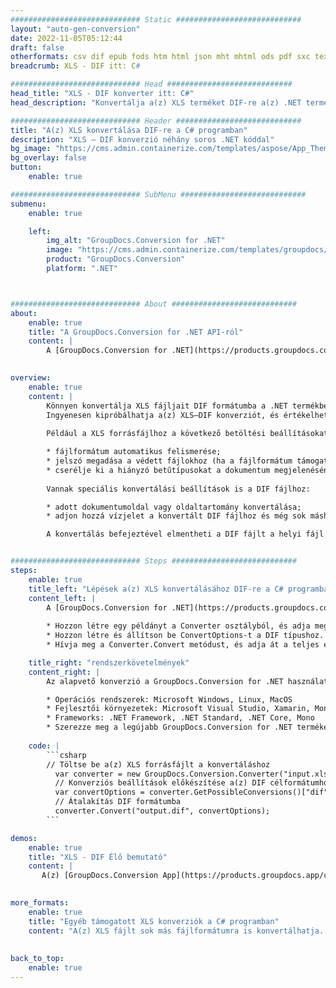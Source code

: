 ```yaml
---
############################# Static ############################
layout: "auto-gen-conversion"
date: 2022-11-05T05:12:44
draft: false
otherformats: csv dif epub fods htm html json mht mhtml ods pdf sxc tex tsv xlam xls xlsb xlsm xlsx xlt xltm xltx xml xps
breadcrumb: XLS - DIF itt: C#

############################# Head ############################
head_title: "XLS - DIF konverter itt: C#"
head_description: "Konvertálja a(z) XLS terméket DIF-re a(z) .NET termékben néhány kódsor használatával. Használja a GroupDocs Document Conversion API-t több mint 160 fájlformátum konvertálására."

############################# Header ############################
title: "A(z) XLS konvertálása DIF-re a C# programban"
description: "XLS – DIF konverzió néhány soros .NET kóddal"
bg_image: "https://cms.admin.containerize.com/templates/aspose/App_Themes/V3/images/bg/header1.png"
bg_overlay: false
button:
    enable: true

############################# SubMenu ############################
submenu:
    enable: true

    left:
        img_alt: "GroupDocs.Conversion for .NET"
        image: "https://cms.admin.containerize.com/templates/groupdocs/images/product-logos/90x90-noborder/groupdocs-conversion-net.png"
        product: "GroupDocs.Conversion"
        platform: ".NET"



############################# About ############################
about:
    enable: true
    title: "A GroupDocs.Conversion for .NET API-ról"
    content: |
        A [GroupDocs.Conversion for .NET](https://products.groupdocs.com/conversion/net/) használható Microsoft Word, Excel, PowerPoint, PDF, Visio és más formátumok konvertálására. A GroupDocs.Conversion egy önálló API, amely alkalmas háttér- és belső rendszerekre, ahol nagy teljesítményre van szükség. Nem függ semmilyen szoftvertől, például a Microsofttól vagy az Open Office-tól.
    

overview:
    enable: true
    content: |
        Könnyen konvertálja XLS fájljait DIF formátumba a .NET termékben. Csupán néhány C# kódsort használhat bármilyen választott platformon, például - Windows, Linux, macOS.
        Ingyenesen kipróbálhatja a(z) XLS–DIF konverziót, és értékelheti a konverziós eredmények minőségét. Az egyszerű fájlkonverziós forgatókönyvek mellett további speciális beállításokat is kipróbálhat a(z) XLS forrásfájl betöltésére és a kimeneti DIF eredmény mentésére. 
        
        Például a XLS forrásfájlhoz a következő betöltési beállításokat használhatja:

        * fájlformátum automatikus felismerése;
        * jelszó megadása a védett fájlokhoz (ha a fájlformátum támogatja);
        * cserélje ki a hiányzó betűtípusokat a dokumentum megjelenésének megőrzése érdekében.
        
        Vannak speciális konvertálási beállítások is a DIF fájlhoz:

        * adott dokumentumoldal vagy oldaltartomány konvertálása;
        * adjon hozzá vízjelet a konvertált DIF fájlhoz és még sok máshoz.

        A konvertálás befejeztével elmentheti a DIF fájlt a helyi fájl elérési útjára vagy bármely harmadik féltől származó tárhelyre, például FTP, Amazon S3, Google Drive, Dropbox stb. Kérjük, vegye figyelembe - a XLS fájl konvertálásához {{ TO}} nincs szükség további szoftverek telepítésére – például MS Office, Open Office, Adobe Acrobat Reader stb.


############################# Steps ############################
steps:
    enable: true
    title_left: "Lépések a(z) XLS konvertálásához DIF-re a C# programban"
    content_left: |
        A [GroupDocs.Conversion for .NET](https://products.groupdocs.com/conversion/net/) megkönnyíti a fejlesztők számára egy XLS fájl DIF formátumú konvertálását néhány sornyi kóddal.
        
        * Hozzon létre egy példányt a Converter osztályból, és adja meg a XLS fájl teljes elérési útját
        * Hozzon létre és állítson be ConvertOptions-t a DIF típushoz.
        * Hívja meg a Converter.Convert metódust, és adja át a teljes elérési utat és formátumot (DIF) paraméterként

    title_right: "rendszerkövetelmények"
    content_right: |
        Az alapvető konverzió a GroupDocs.Conversion for .NET használatával néhány egyszerű lépésben elvégezhető. API-jaink minden nagyobb platformon és operációs rendszeren támogatottak. Az alábbi kód végrehajtása előtt győződjön meg arról, hogy a következő előfeltételek telepítve vannak a rendszeren.

        * Operációs rendszerek: Microsoft Windows, Linux, MacOS
        * Fejlesztői környezetek: Microsoft Visual Studio, Xamarin, MonoDevelop
        * Frameworks: .NET Framework, .NET Standard, .NET Core, Mono
        * Szerezze meg a legújabb GroupDocs.Conversion for .NET terméket a következőtől: [Nuget](https://www.nuget.org/packages/groupdocs.conversion)
         
    code: |
        ```csharp    
        // Töltse be a(z) XLS forrásfájlt a konvertáláshoz
          var converter = new GroupDocs.Conversion.Converter("input.xls");
          // Konverziós beállítások előkészítése a(z) DIF célformátumhoz
          var convertOptions = converter.GetPossibleConversions()["dif"].ConvertOptions;
          // Átalakítás DIF formátumba
          converter.Convert("output.dif", convertOptions);
        ```

demos:
    enable: true
    title: "XLS - DIF Élő bemutató"
    content: |
       A(z) [GroupDocs.Conversion App](https://products.groupdocs.app/conversion/family) webhely meglátogatásával alakítsa át a(z) XLS-t most DIF-re. Az online demo a következő előnyökkel jár
          

more_formats:
    enable: true
    title: "Egyéb támogatott XLS konverziók a C# programban"
    content: "A(z) XLS fájlt sok más fájlformátumra is konvertálhatja. Kérjük, tekintse meg az alábbi listát."
       
       
back_to_top:
    enable: true
---
```


